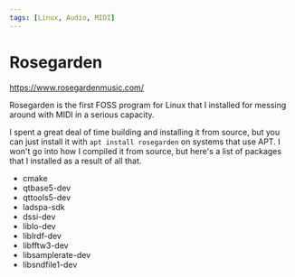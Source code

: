 ```yaml
---
tags: [Linux, Audio, MIDI]
---
```


# Rosegarden

https://www.rosegardenmusic.com/

Rosegarden is the first FOSS program for Linux that I installed for messing around with MIDI in a serious capacity.

I spent a great deal of time building and installing it from source, but you can just install it with `apt install rosegarden` on systems that use APT. I won't go into how I compiled it from source, but here's a list of packages that I installed as a result of all that.

- cmake
- qtbase5-dev
- qttools5-dev
- ladspa-sdk
- dssi-dev
- liblo-dev
- liblrdf-dev
- libfftw3-dev
- libsamplerate-dev
- libsndfile1-dev
